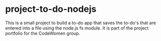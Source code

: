 # project-to-do-nodejs

This is a small project to build a to-do app that saves the to-do's that are entered into a file using the node.js fs module. It is part of the project portfolio for the CodeWomen group.
